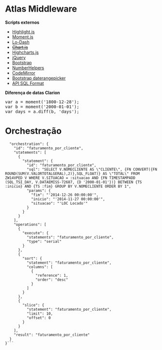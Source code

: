 Atlas Middleware
=====

**Scripts externos**
- [Highlight.js](https://highlightjs.org/usage/)
- [Moment.js](http://momentjs.com/)
- [Lo-Dash](https://lodash.com/)
- ~~[Chart.js](http://www.chartjs.org/)~~
- [Highcharts.js](http://code.highcharts.com/highcharts.js)
- [jQuery](http://jquery.com/)
- [Bootstrap](http://getbootstrap.com/javascript/)
- [NumberHelpers](http://emcien.github.io/number-helpers-coffeescript/)
- [CodeMirror](http://codemirror.net/)
- [Bootstrap daterangepicker](https://github.com/dangrossman/bootstrap-daterangepicker)
- [API SQL Format](http://sqlformat.org/api/)


**Diferença de datas Clarion**
<pre>var a = moment('1800-12-28');
var b = moment('2000-01-01');
var days = a.diff(b, 'days');</pre>


# Orchestração
```json{
  "orchestration": {
    "id": "faturamento_por_cliente",
    "statements": [
      {
        "statement": {
          "id": "faturamento_por_cliente",
          "sql": "SELECT V.NOMECLIENTE AS \"CLIENTE\", {FN CONVERT({FN ROUND(SUM(V.VALORTOTALGERAL),2)},SQL_FLOAT)} AS \"TOTAL\" FROM ZW14VPED V WHERE V.SITUACAO = :situacao AND {FN TIMESTAMPADD (SQL_TSI_DAY, V.DATAEMISS-72687, {D '2000-01-01'})} BETWEEN {TS :inicio} AND {TS :fim} GROUP BY V.NOMECLIENTE ORDER BY 1",
          "params": {
            "fim": "'2014-12-26 00:00:00'",
            "inicio": "'2014-11-27 00:00:00'",
            "situacao": "'LOC Locado'"
          }
        }
      }
    ],
    "operations": [
      {
        "execute": {
          "statements": "faturamento_por_cliente",
          "type": "serial"
        }
      },
      {
        "sort": {
          "statement": "faturamento_por_cliente",
          "columns": [
            {
              "reference": 1,
              "order": "desc"
            }
          ]
        }
      },
      {
        "slice": {
          "statement": "faturamento_por_cliente",
          "limit": 10,
          "offset": 0
        }
      }
    ],
    "result": "faturamento_por_cliente"
  }
}```